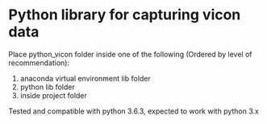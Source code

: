 # Python library for capturing vicon data

Place python_vicon folder inside one of the following (Ordered by level of recommendation):
1) anaconda virtual environment lib folder
2) python lib folder
3) inside project folder

Tested and compatible with python 3.6.3, expected to work with python 3.x
